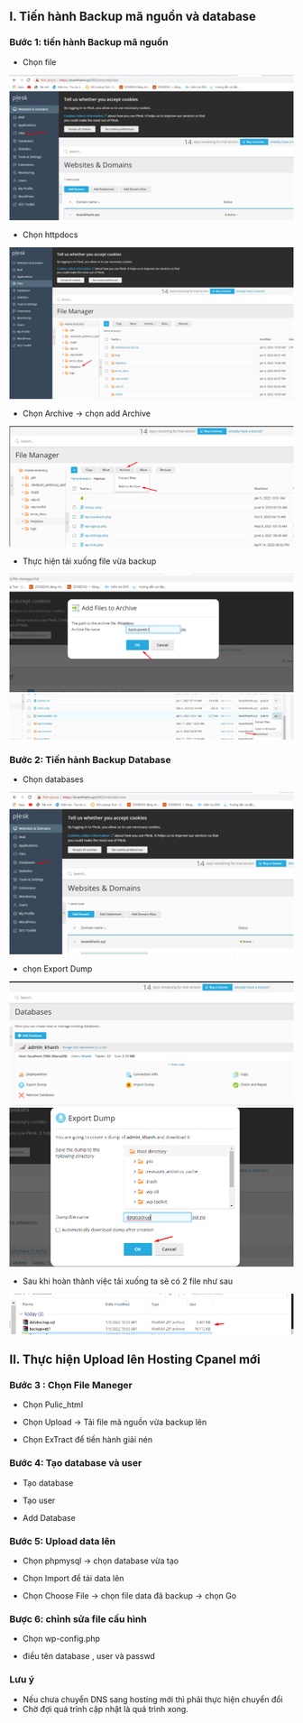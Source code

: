 ## I. Tiến hành Backup mã nguồn và database
### Bước 1: tiến hành Backup mã nguồn
- Chọn file 
<img src="img/ba1.png">

- Chọn httpdocs
<img src="img/ba2.png">

- Chọn Archive -> chọn add Archive 

<img src="img/ba3.png">

- Thực hiện tải xuống file vừa backup

<img src="img/ba4.png">
<img src="img/ba5.png">


### Bước 2: Tiến hành Backup Database

- Chọn databases

<img src="img/ba6.png">

- chọn Export Dump

<img src="img/ba7.png">

<img src="img/ba8.png">

- Sau khi hoàn thành việc tải xuống ta sẽ có 2 file như sau

<img src="img/ba9.png">


## II. Thực hiện Upload lên Hosting Cpanel mới

### Bước 3 : Chọn File Maneger

- Chọn Pulic_html 

- Chọn Upload -> Tải file mã nguồn vừa backup lên

- Chọn ExTract để tiền hành giải nén

### Bước 4: Tạo database và user
- Tạo database

- Tạo user

- Add Database

### Bước 5: Upload data lên
- Chọn phpmysql -> chọn database vừa tạo

- Chọn Import để tải data lên


- Chọn Choose File -> chọn file data đã backup -> chọn Go 

### Bược 6: chỉnh sửa file cấu hình 
- Chọn wp-config.php 

- điều tên database , user và passwd

### Lưu ý 
- Nếu chưa chuyển DNS sang hosting mới thì phải thực hiện chuyển đổi 
- Chờ đợi quá trình cập nhật là quá trình xong.